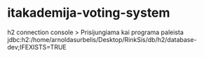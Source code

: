 # itakademija-voting-system

h2 connection console >
Prisijungiama kai programa paleista
jdbc:h2:/home/arnoldasurbelis/Desktop/RinkSis/db/h2/database-dev;IFEXISTS=TRUE
